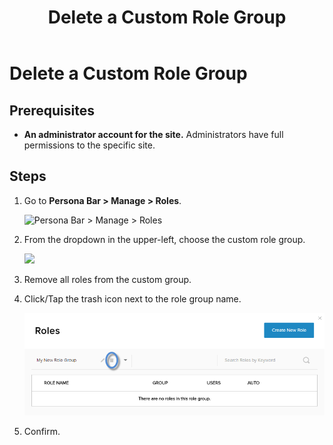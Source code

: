 ﻿---
uid: delete-custom-role-group
locale: en
title: Delete a Custom Role Group
dnneditions: DNN Platform,Evoq Content,Evoq Engage
dnnversion: 09.02.00
related-topics: add-role-to-new-group,add-role-to-existing-group,view-roles-included-in-group,remove-role-from-group,edit-custom-role-group
---

# Delete a Custom Role Group

## Prerequisites

*   **An administrator account for the site.** Administrators have full permissions to the specific site.

## Steps

1.  Go to **Persona Bar \> Manage \> Roles**.
    
    ![Persona Bar > Manage > Roles](/images/scr-pbar-host-Manage-E91.png)
    
2.  From the dropdown in the upper-left, choose the custom role group.
    
      
    
    ![](/images/scr-RoleList-FilterByRoleGroup-E90.png)
    
      
    
3.  Remove all roles from the custom group.
4.  Click/Tap the trash icon next to the role group name.
    
      
    
    ![](/images/scr-Roles-CustomGroup-Delete-E90.png)
    
      
    
5.  Confirm.
